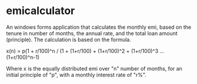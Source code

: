 # emicalculator
An windows forms application that calculates the monthly emi, based on the tenure in number of months, the annual rate, and the total loan amount (principle).
The calculation is based on the formula.

x(n) = p(1 + r/100)^n /  (1 + (1+r/100) + (1+r/100)^2 + (1+r/100)^3 ... (1+r/100)^n-1)

Where x is the equally distributed emi over "n" number of months, for an initial principle of "p", with a monthly interest rate of "r%".
